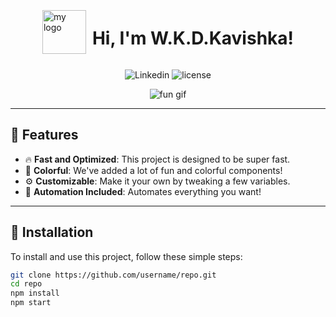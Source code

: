 <!-- Header Section with a catchy title -->
<div style="display: flex; align-items: center; justify-content: center;">
    <img src="dk-logo-2-round.png" alt="my logo" style="width: 70px; height: auto; margin-right: 10px;">
    <h1>Hi, I'm W.K.D.Kavishka!</h1>
</div>

<!-- Description with an emoji -->
<p align="center">
  <img src="[https://img.shields.io/badge/Status-Active-brightgreen?style=for-the-badge](https://www.linkedin.com/in/dumindu-kavishka/)" alt="Linkedin" />
  <img src="https://img.shields.io/github/license/username/repo?style=for-the-badge" alt="license" />
</p>

<!-- An engaging GIF under the title -->
<p align="center">
  <img src="https://media.giphy.com/media/JIX9t2j0ZTN9S/giphy.gif" alt="fun gif" />
</p>

---

## 🌟 Features

- 🔥 **Fast and Optimized**: This project is designed to be super fast.
- 🎨 **Colorful**: We've added a lot of fun and colorful components!
- ⚙️ **Customizable**: Make it your own by tweaking a few variables.
- 🤖 **Automation Included**: Automates everything you want!

---

## 🚀 Installation

To install and use this project, follow these simple steps:

```bash
git clone https://github.com/username/repo.git
cd repo
npm install
npm start
```

